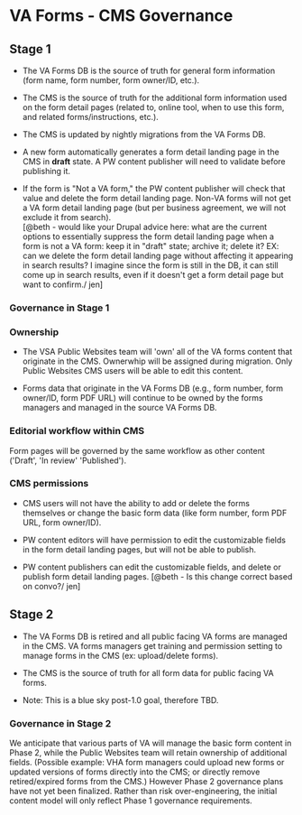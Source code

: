 # VA Forms - CMS Governance


## Stage 1

- The VA Forms DB is the source of truth for general form information (form name, form number, form owner/ID, etc.). 

- The CMS is the source of truth for the additional form information used on the form detail pages (related to, online tool, when to use this form, and related forms/instructions, etc.).

- The CMS is updated by nightly migrations from the VA Forms DB.

- A new form automatically generates a form detail landing page in the CMS in **draft** state. A PW content publisher will need to validate before publishing it. 

- If the form is "Not a VA form," the PW content publisher will check that value and delete the form detail landing page. Non-VA forms will not get a VA form detail landing page (but per business agreement, we will not exclude it from search).  
[@beth - would like your Drupal advice here: what are the current options to essentially suppress the form detail landing page when a form is not a VA form: keep it in "draft" state; archive it; delete it? EX: can we delete the form detail landing page without affecting it appearing in search results? I imagine since the form is still in the DB, it can still come up in search results, even if it doesn't get a form detail page but want to confirm./ jen] 


### Governance in Stage 1

### Ownership
- The VSA Public Websites team will 'own' all of the VA forms content that originate in the CMS. Ownerwhip will be assigned during migration. Only Public Websites CMS users will be able to edit this content.

- Forms data that originate in the VA Forms DB (e.g., form number, form owner/ID, form PDF URL) will continue to be owned by the forms managers and managed in the source VA Forms DB.

### Editorial workflow within CMS
Form pages will be governed by the same workflow as other content ('Draft', 'In review' 'Published').

### CMS permissions

- CMS users will not have the ability to add or delete the forms themselves or change the basic form data (like form number, form PDF URL, form owner/ID).

- PW content editors will have permission to edit the customizable fields in the form detail landing pages, but will not be able to publish. 

- PW content publishers can edit the customizable fields, and delete or publish form detail landing pages.  [@beth - Is this change correct based on convo?/ jen]


## Stage 2
- The VA Forms DB is retired and all public facing VA forms are managed in the CMS. VA forms managers get training and permission setting to manage forms in the CMS (ex: upload/delete forms). 

- The CMS is the source of truth for all form data for public facing VA forms. 

- Note: This is a blue sky post-1.0 goal, therefore TBD.

### Governance in Stage 2
We anticipate that various parts of VA will manage the basic form content in Phase 2, while the Public Websites team will retain ownership of additional fields. (Possible example: VHA form managers could upload new forms or updated versions of forms directly into the CMS; or directly remove retired/expired forms from the CMS.) However Phase 2 governance plans have not yet been finalized. Rather than risk over-engineering, the initial content model will only reflect Phase 1 governance requirements.


